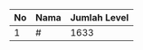 | No | Nama            | Jumlah Level |
|----|-----------------|--------------|
| 1  | #    |    1633        |
